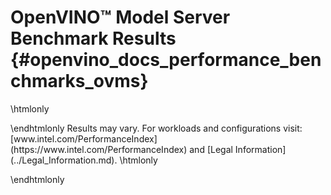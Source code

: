 # OpenVINO™ Model Server Benchmark Results {#openvino_docs_performance_benchmarks_ovms}

\htmlonly
<style>
    .footer {
        display: none;
    }
</style>
<div class="opt-notice-wrapper">
<p class="opt-notice">
\endhtmlonly
Results may vary. For workloads and configurations visit: [www.intel.com/PerformanceIndex](https://www.intel.com/PerformanceIndex) and [Legal Information](../Legal_Information.md).
\htmlonly
</p>
</div>
\endhtmlonly

